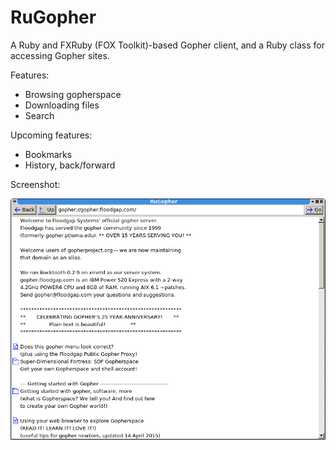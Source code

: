 RuGopher
========

A Ruby and FXRuby (FOX Toolkit)-based Gopher client, and a Ruby class for accessing Gopher sites.

Features:

 * Browsing gopherspace
 * Downloading files
 * Search

Upcoming features:

 * Bookmarks
 * History, back/forward

Screenshot:

![Screenshot](screenshots/screen2.png)
